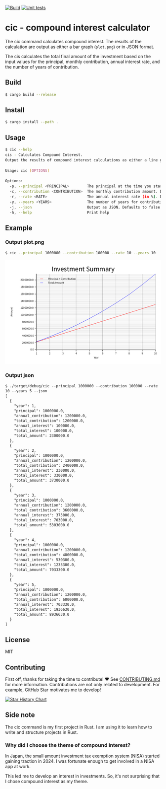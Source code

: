 [![Build](https://github.com/nao1215/cic/actions/workflows/build.yml/badge.svg)](https://github.com/nao1215/cic/actions/workflows/build.yml)
[![Unit tests](https://github.com/nao1215/cic/actions/workflows/test.yml/badge.svg)](https://github.com/nao1215/cic/actions/workflows/test.yml)

# cic - compound interest calculator
The cic command calculates compound interest. The results of the calculation are output as either a bar graph (`plot.png`) or in JSON format.

The cis calculates the total final amount of the investment based on the input values for the principal, monthly contribution, annual interest rate, and the number of years of contribution.

## Build
```bash
$ cargo build --release
```

## Install
```bash
$ cargo install --path .
```

## Usage
```bash
$ cic --help
cis - Calculates Compound Interest.
Output the results of compound interest calculations as either a line graph image or JSON.

Usage: cic [OPTIONS]

Options:
  -p, --principal <PRINCIPAL>        The principal at the time you started investing. Defaults to 0
  -c, --contribution <CONTRIBUTION>  The monthly contribution amount. Defaults to 1
  -r, --rate <RATE>                  The annual interest rate (in %). Defaults to 5
  -y, --years <YEARS>                The number of years for contributions. Defaults to 5
  -j, --json                         Output as JSON. Defaults to false
  -h, --help                         Print help
```

## Example
### Output plot.png

```bash
$ cic --principal 1000000 --contribution 100000 --rate 10 --years 10
```

![plot](./doc/image/plot.png)

### Output json

```shell
$ ./target/debug/cic --principal 1000000 --contribution 100000 --rate 10 --years 5 --json
[
  {
    "year": 1,
    "principal": 1000000.0,
    "annual_contribution": 1200000.0,
    "total_contribution": 1200000.0,
    "annual_interest": 100000.0,
    "total_interest": 100000.0,
    "total_amount": 2300000.0
  },
  {
    "year": 2,
    "principal": 1000000.0,
    "annual_contribution": 1200000.0,
    "total_contribution": 2400000.0,
    "annual_interest": 230000.0,
    "total_interest": 330000.0,
    "total_amount": 3730000.0
  },
  {
    "year": 3,
    "principal": 1000000.0,
    "annual_contribution": 1200000.0,
    "total_contribution": 3600000.0,
    "annual_interest": 373000.0,
    "total_interest": 703000.0,
    "total_amount": 5303000.0
  },
  {
    "year": 4,
    "principal": 1000000.0,
    "annual_contribution": 1200000.0,
    "total_contribution": 4800000.0,
    "annual_interest": 530300.0,
    "total_interest": 1233300.0,
    "total_amount": 7033300.0
  },
  {
    "year": 5,
    "principal": 1000000.0,
    "annual_contribution": 1200000.0,
    "total_contribution": 6000000.0,
    "annual_interest": 703330.0,
    "total_interest": 1936630.0,
    "total_amount": 8936630.0
  }
]
```

## License
MIT

## Contributing
First off, thanks for taking the time to contribute! ❤️  See [CONTRIBUTING.md](./CONTRIBUTING.md) for more information.
Contributions are not only related to development. For example, GitHub Star motivates me to develop!

[![Star History Chart](https://api.star-history.com/svg?repos=nao1215/cic&type=Date)](https://star-history.com/#nao1215/cic&Date)

## Side note

The cic command is my first project in Rust. I am using it to learn how to write and structure projects in Rust.

### Why did I choose the theme of compound interest?

In Japan, the small amount investment tax exemption system (NISA) started gaining traction in 2024. I was fortunate enough to get involved in a NISA app at work.

This led me to develop an interest in investments. So, it's not surprising that I chose compound interest as my theme.
